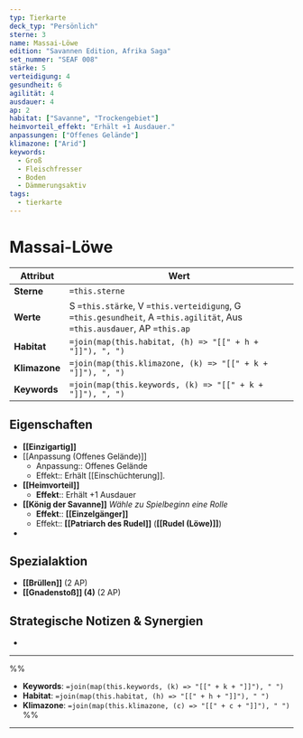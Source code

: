 ```yaml
---
typ: Tierkarte
deck_typ: "Persönlich"
sterne: 3
name: Massai-Löwe
edition: "Savannen Edition, Afrika Saga"
set_nummer: "SEAF 008"
stärke: 5
verteidigung: 4
gesundheit: 6
agilität: 4
ausdauer: 4
ap: 2
habitat: ["Savanne", "Trockengebiet"]
heimvorteil_effekt: "Erhält +1 Ausdauer."
anpassungen: ["Offenes Gelände"]
klimazone: ["Arid"]
keywords:
  - Groß
  - Fleischfresser
  - Boden
  - Dämmerungsaktiv
tags:
  - tierkarte
---
```


# Massai-Löwe

| Attribut | Wert |
|---|---|
| **Sterne** | `=this.sterne` |
| **Werte** | S `=this.stärke`, V `=this.verteidigung`, G `=this.gesundheit`, A `=this.agilität`, Aus `=this.ausdauer`, AP `=this.ap` |
| **Habitat** | `=join(map(this.habitat, (h) => "[[" + h + "]]"), ", ")` |
| **Klimazone**| `=join(map(this.klimazone, (k) => "[[" + k + "]]"), ", ")` |
| **Keywords** | `=join(map(this.keywords, (k) => "[[" + k + "]]"), ", ")` |

## Eigenschaften

- **[[Einzigartig]]**
- [[Anpassung (Offenes Gelände)]]
    - Anpassung:: Offenes Gelände
    - Effekt:: Erhält [[Einschüchterung]].
- **[[Heimvorteil]]**
	- **Effekt**:: Erhält +1 Ausdauer
- **[[König der Savanne]]** *Wähle zu Spielbeginn eine Rolle*
	- **Effekt**:: **[[Einzelgänger]]**
	- Effekt:: **[[Patriarch des Rudel]]** (**[[Rudel (Löwe)]]**)
- 

## Spezialaktion

- **[[Brüllen]]** (2 AP)
- **[[Gnadenstoß]] (4)** (2 AP)

## Strategische Notizen & Synergien

-
---
%%
- **Keywords**: `=join(map(this.keywords, (k) => "[[" + k + "]]"), " ")`
- **Habitat**: `=join(map(this.habitat, (h) => "[[" + h + "]]"), " ")`
- **Klimazone**: `=join(map(this.klimazone, (c) => "[[" + c + "]]"), " ")`
%%
---